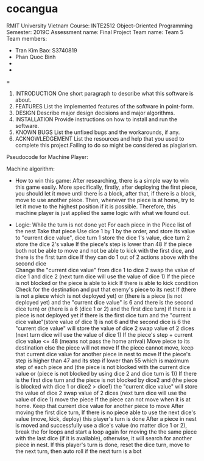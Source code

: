 # cocangua
RMIT University Vietnam
Course: INTE2512 Object-Oriented Programming
Semester: 2019C
Assessment name: Final Project
Team name: Team 5
Team members: 
- Tran Kim Bao: S3740819
- Phan Quoc Binh
- 
-
=

1. INTRODUCTION
One short paragraph to describe what this software is about.
2. FEATURES
List the implemented features of the software in point-form.
3. DESIGN
Describe major design decisions and major algorithms.
4. INSTALLATION
Provide instructions on how to install and run the software.
5. KNOWN BUGS
List the unfixed bugs and the workarounds, if any.
6. ACKNOWLEDGEMENT
List the resources and help that you used to complete this project.Failing to do so might be considered as plagiarism.


Pseudocode for Machine Player:

Machine algorithm:

- How to win this game: 
After researching, there is a simple way to win this game easily. More specifically, firstly, after deploying the first piece, you should let it move until there is a block, after that, if there is a block, move to use another piece. Then, whenever the piece is at home,
try to let it move to the highest position if it is possible. Therefore, this machine player is just applied the same logic with what we found out. 


- Logic:
While the turn is not done yet
	For each piece in the Piece list of the nest
		Take that piece 
		Use dice 1 by 1 by the order, and store its value to "current dice value", dice turn 1 store the dice 1's value, dice turn 2 store the dice 2's value
		If the piece's step is lower than 48
			If the piece both not be able to move and not be able to kick with the first dice, and there is the first turn dice
				If they can do 1 out of 2 actions above with the second dice	
					Change the "current dice value" from dice 1 to dice 2
					swap the value of dice 1 and dice 2 (next turn dice will use the value of dice 1)
			If the piece is not blocked or the piece is able to kick
				If there is able to kick condition
					Check for the destination and put that enemy's piece to its nest
				If (there is not a piece which is not deployed yet) or (there is a piece (is not deployed yet) and the "current dice value" is 6 and there is the second dice turn) or (there is a 6 (dice 1 or 2) and the first dice turn)
					if there is a piece is not deployed yet
						if there is the first dice turn and the "current dice value"(store value of dice 1) is not 6 and the second dice is 6
							the "current dice value" will store the value of dice 2
							swap value of 2 dices (next turn dice will use the value of dice 1)
					If the piece's step + current dice value <= 48 (means not pass the home arrival)
						Move piece to its destination
					else the piece will not move
				If the piece cannot move, keep that current dice value for another piece in nest to move
		If the piece's step is higher than 47 and its step if lower than 55 which is maximum step of each piece and (the piece is not blocked with the current dice value or (piece is not blocked by using dice 2 and dice turn is 1))
			If there is the first dice turn and the piece is not blocked by dice2 and (the piece is blocked with dice 1 or dice2 > dice1)
				the "current dice value" will store the value of dice 2
				swap value of 2 dices (next turn dice will use the value of dice 1)
			move the piece
		If the piece can not move when it is at home.
			Keep that current dice value for another piece to move
		After moving the first dice turn, If there is no piece able to use the next dice's value (move, kick, deploy)
			this player's turn is done
	After a piece in nest is moved and successfully use a dice's value (no matter dice 1 or 2), break the for loops and start a loop again for moving the the same piece with the last dice (if it is available), otherwise, it will search for another piece in nest. 
If this player's turn is done, reset the dice turn, move to the next turn, then auto roll if the next turn is a bot			
					